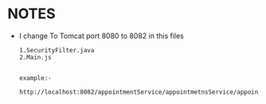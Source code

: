 # NOTES

* I  change To  Tomcat port 8080  to 8082  in this files
      
      1.SecurityFilter.java
      2.Main.js
      
      
      example:-
         http://localhost:8082/appointmentService/appointmetnsService/appointments/
         
         

